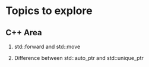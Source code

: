 # Topics to explore  

## C++ Area   

1. std::forward and std::move
      
2. Difference between std::auto_ptr and std::unique_ptr    



